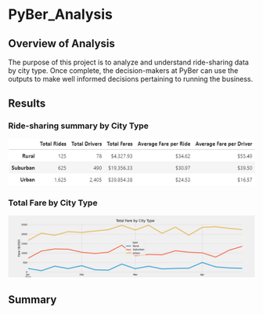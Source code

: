 # PyBer_Analysis

## Overview of Analysis

The purpose of this project is to analyze and understand ride-sharing data by city type. Once complete, the decision-makers at PyBer can use the outputs to make well informed decisions pertaining to running the business.

## Results

### Ride-sharing summary by City Type

![Resources/Pyber_Summary.png](Resources/Pyber_Summary.png)

### Total Fare by City Type

![analysis/Pyber_fare_summary.png](analysis/Pyber_fare_summary.png)

## Summary

